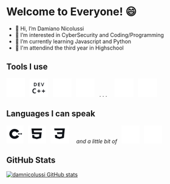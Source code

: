 # Welcome to Everyone! 😄

- 👋 Hi, I’m Damiano Nicolussi
- 👀 I’m interested in CyberSecurity and Coding/Programming
- 🌱 I’m currently learning Javascript and Python
- 🏫 I'm attendind the third year in Highschool

## Tools I use
![visual_studio_code](/images/visual_studio_code.png)
&nbsp;
![dev_cpp](/images/dev_cpp.png)
&nbsp;
![github](/images/github.png)
&nbsp;
![terminal](/images/terminal.png)
&nbsp;
. . .
&nbsp;
&nbsp;
![kali_linux](/images/kali_linux.png)
&nbsp;
![windows](/images/windows.png)

## Languages I can speak
![cpp](/images/cpp.png)
&nbsp;
![html](/images/html.png)
&nbsp;
![css](/images/css.png)
&nbsp; &nbsp;
*and a little bit of* &nbsp;
![javascript](/images/javascript.png)
&nbsp;
![python](/images/python.png)

## GitHub Stats
[![damnicolussi GitHub stats](https://github-readme-stats.vercel.app/api?username=damnicolussi)](https://github.com/anuraghazra/github-readme-stats)


<!---
damnicolussi/damnicolussi is a ✨ special ✨ repository because its `README.md` (this file) appears on your GitHub profile.
You can click the Preview link to take a look at your changes.
--->
